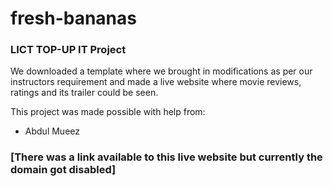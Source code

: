 # fresh-bananas

### LICT TOP-UP IT Project
We downloaded a template where we brought in modifications as per our instructors requirement and made a live website where movie reviews, ratings and its trailer could be seen. 

This project was made possible with help from:
- Abdul Mueez

### [There was a link available to this live website but currently the domain got disabled]
